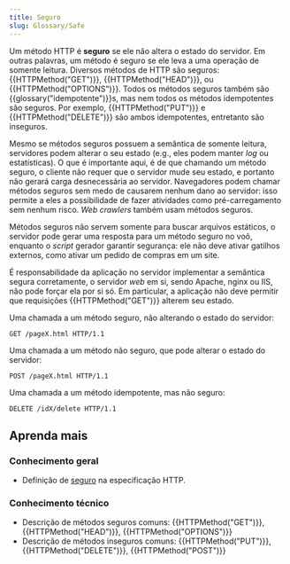 ```yaml
---
title: Seguro
slug: Glossary/Safe
---
```


Um método HTTP é **seguro** se ele não altera o estado do servidor. Em outras palavras, um método é seguro se ele leva a uma operação de somente leitura. Diversos métodos de HTTP são seguros: {{HTTPMethod("GET")}}, {{HTTPMethod("HEAD")}}, ou {{HTTPMethod("OPTIONS")}}. Todos os métodos seguros também são {{glossary("idempotente")}}s, mas nem todos os métodos idempotentes são seguros. Por exemplo, {{HTTPMethod("PUT")}} e {{HTTPMethod("DELETE")}} são ambos idempotentes, entretanto são inseguros.

Mesmo se métodos seguros possuem a semântica de somente leitura, servidores podem alterar o seu estado (e.g., eles podem manter _log_ ou estatísticas). O que é importante aqui, é de que chamando um método seguro, o cliente não requer que o servidor mude seu estado, e portanto não gerará carga desnecessária ao servidor. Navegadores podem chamar métodos seguros sem medo de causarem nenhum dano ao servidor: isso permite a eles a possibilidade de fazer atividades como pré-carregamento sem nenhum risco. _Web crawlers_ também usam métodos seguros.

Métodos seguros não servem somente para buscar arquivos estáticos, o servidor pode gerar uma resposta para um método seguro no voô, enquanto o _script_ gerador garantir segurança: ele não deve ativar gatilhos externos, como ativar um pedido de compras em um site.

É responsabilidade da aplicação no servidor implementar a semântica segura corretamente, o servidor _web_ em si, sendo Apache, nginx ou IIS, não pode forçar ela por si só. Em particular, a aplicação não deve permitir que requisições {{HTTPMethod("GET")}} alterem seu estado.

Uma chamada a um método seguro, não alterando o estado do servidor:

```
GET /pageX.html HTTP/1.1
```

Uma chamada a um método não seguro, que pode alterar o estado do servidor:

```
POST /pageX.html HTTP/1.1
```

Uma chamada a um método idempotente, mas não seguro:

```
DELETE /idX/delete HTTP/1.1
```

## Aprenda mais

### Conhecimento geral

- Definição de [seguro](https://tools.ietf.org/html/rfc7231#section-4.2.1) na especificação HTTP.

### Conhecimento técnico

- Descrição de métodos seguros comuns: {{HTTPMethod("GET")}}, {{HTTPMethod("HEAD")}}, {{HTTPMethod("OPTIONS")}}
- Descrição de métodos inseguros comuns: {{HTTPMethod("PUT")}}, {{HTTPMethod("DELETE")}}, {{HTTPMethod("POST")}}
